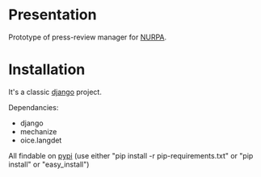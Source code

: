 # Presentation

Prototype of press-review manager for [NURPA](http://nurpa.be).

# Installation

It's a classic [django](http://djangoproject.com) project.

Dependancies:

* django
* mechanize
* oice.langdet

All findable on [pypi](http://pypi.python.org) (use either "pip install -r pip-requirements.txt" or "pip install" or "easy_install")
